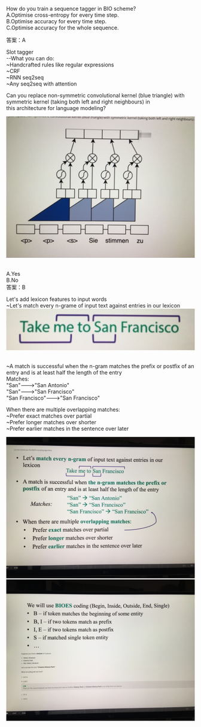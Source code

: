How do you train a sequence tagger in BIO scheme?  <br>
A.Optimise cross-entropy for every time step.  <br>
B.Optimise accuracy for every time step.  <br>
C.Optimise accuracy for the whole sequence.  <br>

答案：A

 
 
 
 Slot tagger <br>
 --What you can do:  <br>
    ~Handcrafted rules like regular expressions  <br>
    ~CRF   <br>
    ~RNN seq2seq  <br>
    ~Any seq2seq with attention  <br>
    

Can you replace non-symmetric convolutional kernel (blue triangle) with symmetric kernel (taking both left and right neighbours) in <br>
this architecture for language modeling? <br>

![](./pic/cnn.jpeg)

<br>
A.Yes  <br>
B.No   <br>
答案：B

Let's add lexicon features to input words <br>
~Let's match every n-grame of input text against entries in our lexicon <br>
![](./pic/lexicon.jpeg)

<br>
~A match is successful when the n-gram matches the prefix or postfix of an entry and is at least half the length of the entry <br>
Matches:  <br>
"San"--->"San Antonio"  <br>
"San"--->"San Francisco"  <br>
"San Francisco"--->"San Francisco"  <br>

When there are multiple overlapping matches: <br>
~Prefer exact matches over partial  <br>
~Prefer longer matches over shorter  <br>
~Prefer earlier matches in the sentence over later <br>

![](./pic/BIEO_encoding_algorithm.jpeg) 
<br>
![](./pic/BIEO_encoding_algorithm1.jpeg) 
<br>